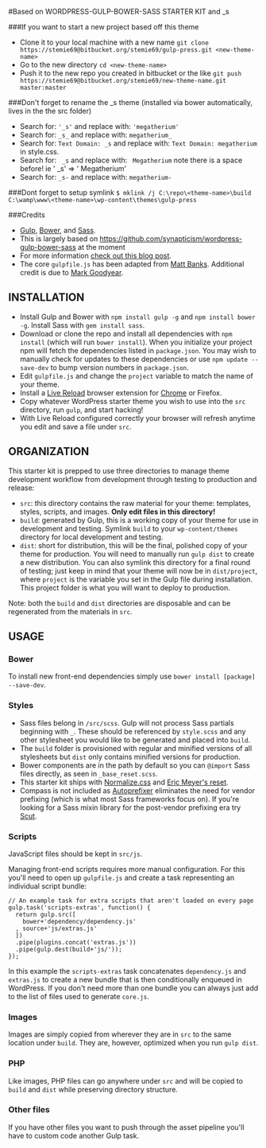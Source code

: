 #Based on WORDPRESS-GULP-BOWER-SASS STARTER KIT and _s

###If you want to start a new project based off this theme
* Clone it to your local machine with a new name `git clone https://stemie69@bitbucket.org/stemie69/gulp-press.git <new-theme-name>`
* Go to the new directory `cd <new-theme-name>`
* Push it to the new repo you created in bitbucket or the like `git push https://stemie69@bitbucket.org/stemie69/new-theme-name.git master:master`

###Don't forget to rename the _s theme (installed via bower automatically, lives in the the src folder)
* Search for: `'_s'` and replace with: `'megatherium'`
* Search for: `_s_` and replace with: `megatherium_`
* Search for: `Text Domain: _s` and replace with: `Text Domain: megatherium` in style.css.
* Search for: ` _s` and replace with: ` Megatherium` note there is a space before! ie ' _s' => ' Megatherium'
* Search for: `_s-` and replace with: `megatherium-`

###Dont forget to setup symlink `$ mklink /j C:\repo\<theme-name>\build C:\wamp\www\<theme-name>\wp-content\themes\gulp-press`

###Credits
* [Gulp](http://gulpjs.com/), [Bower](http://bower.io/), and [Sass](http://sass-lang.com/). 
* This is largely based on https://github.com/synapticism/wordpress-gulp-bower-sass at the moment
* For more information [check out this blog post](http://synapticism.com/wordpress-theme-development-with-gulp-bower-and-sass/).
* The core `gulpfile.js` has been adapted from [Matt Banks](http://mattbanks.me/gulp-wordpress-development/). Additional credit is due to [Mark Goodyear](http://markgoodyear.com/2014/01/getting-started-with-gulp/).



## INSTALLATION

* Install Gulp and Bower with `npm install gulp -g` and `npm install bower -g`. Install Sass with `gem install sass`.
* Download or clone the repo and install all dependencies with `npm install` (which will run `bower install`). When you initialize your project npm will fetch the dependencies listed in `package.json`. You may wish to manually check for updates to these dependencies or use `npm update --save-dev` to bump version numbers in `package.json`.
* Edit `gulpfile.js` and change the `project` variable to match the name of your theme.
* Install a [Live Reload](http://livereload.com/) browser extension for [Chrome](https://chrome.google.com/webstore/detail/livereload/jnihajbhpnppcggbcgedagnkighmdlei) or Firefox.
* Copy whatever WordPress starter theme you wish to use into the `src` directory, run `gulp`, and start hacking!
* With Live Reload configured correctly your browser will refresh anytime you edit and save a file under `src`.



## ORGANIZATION

This starter kit is prepped to use three directories to manage theme development workflow from development through testing to production and release:

* `src`: this directory contains the raw material for your theme: templates, styles, scripts, and images. **Only edit files in this directory!**
* `build`: generated by Gulp, this is a working copy of your theme for use in development and testing. Symlink `build` to your `wp-content/themes` directory for local development and testing.
* `dist`: short for distribution, this will be the final, polished copy of your theme for production. You will need to manually run `gulp dist` to create a new distribution. You can also symlink this directory for a final round of testing; just keep in mind that your theme will now be in `dist/project`, where `project` is the variable you set in the Gulp file during installation. This project folder is what you will want to deploy to production.

Note: both the `build` and `dist` directories are disposable and can be regenerated from the materials in `src`.



## USAGE

### Bower

To install new front-end dependencies simply use `bower install [package] --save-dev`.

### Styles

* Sass files belong in `/src/scss`. Gulp will not process Sass partials beginning with `_`. These should be referenced by `style.scss` and any other stylesheet you would like to be generated and placed into `build`.
* The `build` folder is provisioned with regular and minified versions of all stylesheets but `dist` only contains minified versions for production.
* Bower components are in the path by default so you can `@import` Sass files directly, as seen in `_base_reset.scss`.
* This starter kit ships with [Normalize.css](https://necolas.github.io/normalize.css/) and [Eric Meyer's reset](http://meyerweb.com/eric/tools/css/reset/).
* Compass is not included as [Autoprefixer](https://github.com/ai/autoprefixer) eliminates the need for vendor prefixing (which is what most Sass frameworks focus on). If you're looking for a Sass mixin library for the post-vendor prefixing era try [Scut](https://davidtheclark.github.io/scut/).

### Scripts

JavaScript files should be kept in `src/js`.

Managing front-end scripts requires more manual configuration. For this you'll need to open up `gulpfile.js` and create a task representing an individual script bundle:

```
// An example task for extra scripts that aren't loaded on every page
gulp.task('scripts-extras', function() {
  return gulp.src([
    bower+'dependency/dependency.js'
  , source+'js/extras.js'
  ])
  .pipe(plugins.concat('extras.js'))
  .pipe(gulp.dest(build+'js/'));
});
```

In this example the `scripts-extras` task concatenates `dependency.js` and `extras.js` to create a new bundle that is then conditionally enqueued in WordPress. If you don't need more than one bundle you can always just add to the list of files used to generate `core.js`.

### Images

Images are simply copied from wherever they are in `src` to the same location under `build`. They are, however, optimized when you run `gulp dist`.

### PHP

Like images, PHP files can go anywhere under `src` and will be copied to `build` and `dist` while preserving directory structure.

### Other files

If you have other files you want to push through the asset pipeline you'll have to custom code another Gulp task.